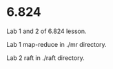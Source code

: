# 6.824

Lab 1 and 2 of 6.824 lesson.

Lab 1 map-reduce in ./mr directory.

Lab 2 raft in ./raft directory.

